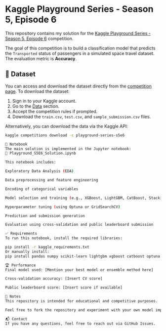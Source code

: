 # Kaggle Playground Series - Season 5, Episode 6

This repository contains my solution for the [Kaggle Playground Series - Season 5, Episode 6](https://www.kaggle.com/competitions/playground-series-s5e6) competition.

The goal of this competition is to build a classification model that predicts the `Transported` status of passengers in a simulated space travel dataset. The evaluation metric is **Accuracy**.

## 📁 Dataset

You can access and download the dataset directly from the [competition page](https://www.kaggle.com/competitions/playground-series-s5e6/data). To download the dataset:

1. Sign in to your Kaggle account.
2. Go to the [Data](https://www.kaggle.com/competitions/playground-series-s5e6/data) section.
3. Accept the competition rules if prompted.
4. Download the `train.csv`, `test.csv`, and `sample_submission.csv` files.

Alternatively, you can download the data via the Kaggle API:

```bash
kaggle competitions download -c playground-series-s5e6

📒 Notebook
The main solution is implemented in the Jupyter notebook:
📄 Playground_S5E6_Solution.ipynb

This notebook includes:

Exploratory Data Analysis (EDA)

Data preprocessing and feature engineering

Encoding of categorical variables

Model selection and training (e.g., XGBoost, LightGBM, CatBoost, Stacking, etc.)

Hyperparameter tuning (using Optuna or GridSearchCV)

Prediction and submission generation

Evaluation using cross-validation and public leaderboard submission

✅ Requirements
To run this notebook, install the required libraries:

pip install -r kaggle_requirements.txt
Or manually install:
pip install pandas numpy scikit-learn lightgbm xgboost catboost optuna matplotlib seaborn

🏆 Performance
Final model used: [Mention your best model or ensemble method here]

Cross-validation accuracy: [Insert CV score]

Public leaderboard score: [Insert score if available]

📌 Notes
This repository is intended for educational and competitive purposes.

Feel free to fork the repository and experiment with your own model improvements.

📬 Contact
If you have any questions, feel free to reach out via GitHub Issues.
